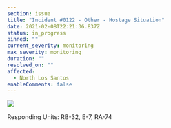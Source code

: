 ```yaml
---
section: issue
title: "Incident #0122 - Other - Hostage Situation"
date: 2021-02-08T22:21:36.837Z
status: in_progress
pinned: ""
current_severity: monitoring
max_severity: monitoring
duration: ""
resolved_on: ""
affected:
  - North Los Santos
enableComments: false
---
```

![](https://i.imgur.com/E6EJjuF.jpg)

Responding Units: RB-32, E-7, RA-74
